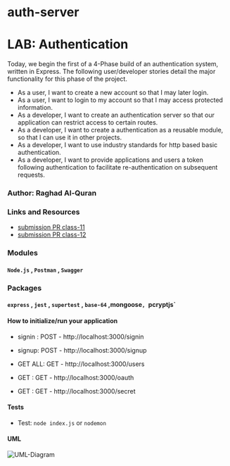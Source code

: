 # auth-server
# LAB: Authentication
Today, we begin the first of a 4-Phase build of an authentication system, written in Express. The following user/developer stories detail the major functionality for this phase of the project.

- As a user, I want to create a new account so that I may later login.
- As a user, I want to login to my account so that I may access protected information.
- As a developer, I want to create an authentication server so that our application can restrict access to certain routes.
- As a developer, I want to create a authentication as a reusable module, so that I can use it in other projects.
- As a developer, I want to use industry standards for http based basic authentication.
- As a developer, I want to provide applications and users a token following authentication to facilitate re-authentication on subsequent requests.

### Author: Raghad Al-Quran

### Links and Resources
- [submission PR class-11](https://github.com/401-advanced-javascript-raghad/auth-server/pull/2)
- [submission PR class-12](https://github.com/401-advanced-javascript-raghad/auth-server/pull/4)

### Modules
#### `Node.js` , `Postman` , `Swagger`

### Packages
#### `express` , `jest` , `supertest` , `base-64` ,mongoose`, `pcryptjs`

#### How to initialize/run your application
- signin : POST - http://localhost:3000/signin
- signup: POST - http://localhost:3000/signup
- GET ALL: GET - http://localhost:3000/users

- GET : GET - http://localhost:3000/oauth

- GET : GET - http://localhost:3000/secret

#### Tests

- Test: `node index.js` or `nodemon`

#### UML
![UML-Diagram]()





